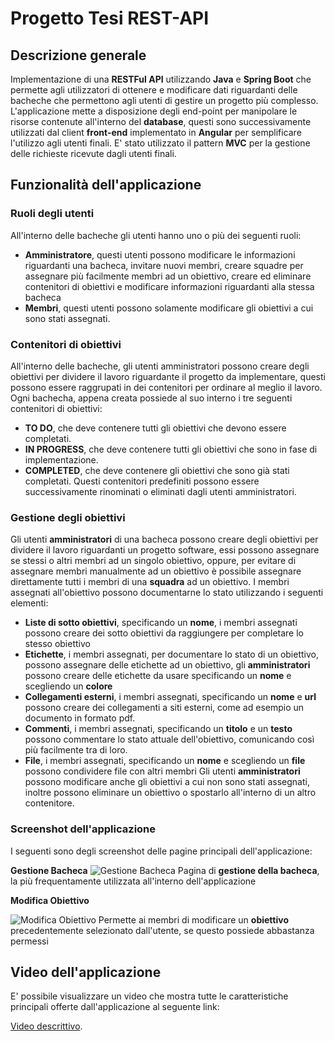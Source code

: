 # Progetto Tesi REST-API

## Descrizione generale
Implementazione di una **RESTFul API** utilizzando **Java** e **Spring Boot** che permette agli utilizzatori di ottenere e modificare dati riguardanti delle bacheche che permettono agli utenti di gestire un progetto più complesso.
L'applicazione mette a disposizione degli end-point per manipolare le risorse contenute all'interno del **database**, questi sono successivamente utilizzati dal client **front-end** implementato in **Angular** per semplificare l'utilizzo agli utenti finali.
E' stato utilizzato il pattern **MVC** per la gestione delle richieste ricevute dagli utenti finali.

## Funzionalità dell'applicazione

### Ruoli degli utenti
All'interno delle bacheche gli utenti hanno uno o più dei seguenti ruoli:
- **Amministratore**, questi utenti possono modificare le informazioni riguardanti una bacheca, invitare nuovi membri, creare squadre per assegnare più facilmente membri ad un obiettivo, creare ed eliminare contenitori di obiettivi e modificare informazioni riguardanti alla stessa bacheca
- **Membri**, questi utenti possono solamente modificare gli obiettivi a cui sono stati assegnati.

### Contenitori di obiettivi
All'interno delle bacheche, gli utenti amministratori possono creare degli obiettivi per dividere il lavoro riguardante il progetto da implementare, questi possono essere raggrupati in dei contenitori per ordinare al meglio il lavoro.
Ogni bachecha, appena creata possiede al suo interno i tre seguenti contenitori di obiettivi:
- **TO DO**, che deve contenere tutti gli obiettivi che devono essere completati.
- **IN PROGRESS**, che deve contenere tutti gli obiettivi che sono in fase di implementazione.
- **COMPLETED**, che deve contenere gli obiettivi che sono già stati completati.
Questi contenitori predefiniti possono essere successivamente rinominati o eliminati dagli utenti amministratori.

### Gestione degli obiettivi
Gli utenti **amministratori** di una bacheca possono creare degli obiettivi per dividere il lavoro riguardanti un progetto software, essi possono assegnare
se stessi o altri membri ad un singolo obiettivo, oppure,  per evitare di assegnare membri manualmente ad un obiettivo è possibile assegnare direttamente tutti i membri di una **squadra** ad un obiettivo.
I membri assegnati all'obiettivo possono documentarne lo stato utilizzando i seguenti elementi:
- **Liste di sotto obiettivi**, specificando un **nome**, i membri assegnati possono creare dei sotto obiettivi da raggiungere per completare lo stesso obiettivo
- **Etichette**, i membri assegnati, per documentare lo stato di un obiettivo, possono assegnare delle etichette ad un obiettivo, gli **amministratori** possono creare delle etichette da usare
  specificando un **nome** e scegliendo un **colore**
- **Collegamenti esterni**, i membri assegnati, specificando un **nome** e **url** possono creare dei collegamenti a siti esterni, come ad esempio un documento in formato pdf.
- **Commenti**, i membri assegnati, specificando un **titolo** e un **testo** possono commentare lo stato attuale dell'obiettivo, comunicando così più facilmente tra di loro.
- **File**, i membri assegnati, specificando un **nome** e scegliendo un **file** possono condividere file con altri membri
Gli utenti **amministratori** possono modificare anche gli obiettivi a cui non sono stati assegnati, inoltre possono eliminare un obiettivo o spostarlo all'interno di un altro contenitore.

### Screenshot dell'applicazione
I seguenti sono degli screenshot delle pagine principali dell'applicazione:

**Gestione Bacheca**
![Gestione Bacheca](https://i.imgur.com/v7H7mfs.png)
Pagina di **gestione della bacheca**, la più frequentamente utilizzata all'interno dell'applicazione

**Modifica Obiettivo**

![Modifica Obiettivo](https://i.imgur.com/4vZU5qu.png)
Permette ai membri di modificare un **obiettivo** precedentemente selezionato dall'utente, se questo possiede abbastanza permessi

## Video dell'applicazione
E' possibile visualizzare un video che mostra tutte le caratteristiche principali offerte dall'applicazione al seguente link:

[Video descrittivo](https://drive.google.com/file/d/1yli9SSeaz-6nQU_AUPVsHah9Kd1V87xo/view?usp=drive_link).

